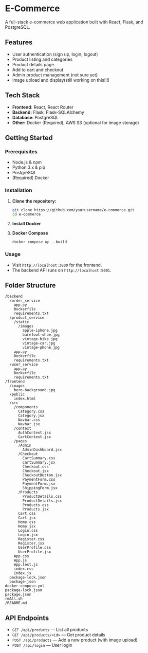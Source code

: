 # E-Commerce

A full-stack e-commerce web application built with React, Flask, and PostgreSQL.

## Features

- User authentication (sign up, login, logout)
- Product listing and categories
- Product details page
- Add to cart and checkout
- Admin product management (not sure yet)
- Image upload and display(still working on this!!!)

## Tech Stack

- **Frontend:** React, React Router
- **Backend:** Flask, Flask-SQLAlchemy
- **Database:** PostgreSQL
- **Other:** Docker (Required), AWS S3 (optional for image storage)

## Getting Started

### Prerequisites

- Node.js & npm
- Python 3.x & pip
- PostgreSQL
- (Required) Docker

### Installation

1. **Clone the repository:**

   ```sh
   git clone https://github.com/yourusername/e-commerce.git
   cd e-commerce
   ```

2. **Install Docker**

3. **Docker Compose**

   ```
   docker compose up --build
   ```

### Usage

- Visit `http://localhost:3000` for the frontend.
- The backend API runs on `http://localhost:5001`.

## Folder Structure

```
/backend
  /order_service
    app.py
    Dockerfile
    requirements.txt
  /product_service
    /static
      /images
        apple-iphone.jpg
        barefoot-shoe.jpg
        vintage-bike.jpg
        vintage-car.jpg
        vintage-phone.jpg
    app.py
    Dockerfile
    requirements.txt
  /user_service
    app.py
    Dockerfile
    requirements.txt
/frontend
  /images
    hero-background.jpg
  /public
    index.html
  /src
    /components
      Category.css
      Category.jsx
      Navbar.css
      Navbar.jsx
    /context
      AuthContext.jsx
      CartContext.jsx
    /pages
      /Admin
        AdminDashboard.jsx
      /Checkout
        CartSummary.css
        CartSummary.jsx
        Checkout.css
        Checkout.jsx
        CheckoutButton.jsx
        PaymentForm.css
        PaymentForm.jsx
        ShippingForm.jsx
      /Products
        ProductDetails.css
        ProductDetails.jsx
        Products.css
        Products.jsx
      Cart.css
      Cart.jsx
      Home.css
      Home.jsx
      Login.css
      Login.jsx
      Register.css
      Register.jsx
      UserProfile.css
      UserProfile.jsx
    App.css
    App.js
    App.test.js
    index.css
    index.js
  package-lock.json
  package-json
docker-compose.yml
package-lock.json
package.json
rmAll.sh
/README.md
```

## API Endpoints

- `GET /api/products` — List all products
- `GET /api/products/<id>` — Get product details
- `POST /api/products` — Add a new product (with image upload)
- `POST /api/login` — User login
